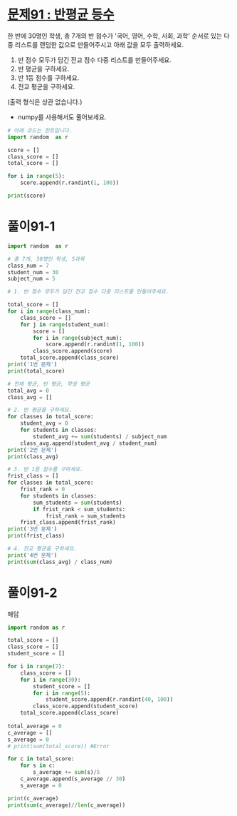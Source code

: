 # [문제91 : 반평균 등수](https://www.notion.so/91-c2b847e7562f469ab849cf00104127ec)

한 반에 30명인 학생, 총 7개의 반 점수가 '국어, 영어, 수학, 사회, 과학' 순서로 있는 다중 리스트를 랜덤한 값으로 만들어주시고 아래 값을 모두 출력하세요.

1. 반 점수 모두가 담긴 전교 점수 다중 리스트를 만들어주세요.
2. 반 평균을 구하세요.
3. 반 1등 점수를 구하세요.
4. 전교 평균을 구하세요.

(출력 형식은 상관 없습니다.)

- numpy를 사용해서도 풀어보세요.

``` python
# 아래 코드는 힌트입니다.
import random  as r

score = []
class_score = []
total_score = []

for i in range(5):
    score.append(r.randint(1, 100))

print(score)
```

# 풀이91-1

``` python
import random  as r

# 총 7개, 30명인 학생, 5과목
class_num = 7
student_num = 30
subject_num = 5

# 1. 반 점수 모두가 담긴 전교 점수 다중 리스트를 만들어주세요.

total_score = []
for i in range(class_num):
    class_score = []
    for j in range(student_num):
        score = []
        for i in range(subject_num):
            score.append(r.randint(1, 100))
        class_score.append(score)
    total_score.append(class_score)
print('1번 문제')
print(total_score)

# 전체 평균, 반 평균, 학생 평균
total_avg = 0
class_avg = []

# 2. 반 평균을 구하세요.
for classes in total_score:
    student_avg = 0
    for students in classes:
        student_avg += sum(students) / subject_num
    class_avg.append(student_avg / student_num)
print('2번 문제')
print(class_avg)

# 3. 반 1등 점수를 구하세요.
frist_class = []
for classes in total_score:
    frist_rank = 0
    for students in classes:
        sum_students = sum(students)
        if frist_rank < sum_students:
            frist_rank = sum_students
    frist_class.append(frist_rank)
print('3번 문제')
print(frist_class)

# 4. 전교 평균을 구하세요.
print('4번 문제')
print(sum(class_avg) / class_num)
```

# 풀이91-2

해답

``` python
import random as r

total_score = []
class_score = []
student_score = []

for i in range(7):
    class_score = []
    for i in range(30):
        student_score = []
        for i in range(5):
            student_score.append(r.randint(40, 100))
        class_score.append(student_score)
    total_score.append(class_score)
    
total_average = 0
c_average = []
s_average = 0
# print(sum(total_score)) #Error

for c in total_score:
    for s in c:
        s_average += sum(s)/5
    c_average.append(s_average // 30)
    s_average = 0

print(c_average)
print(sum(c_average)//len(c_average))
```